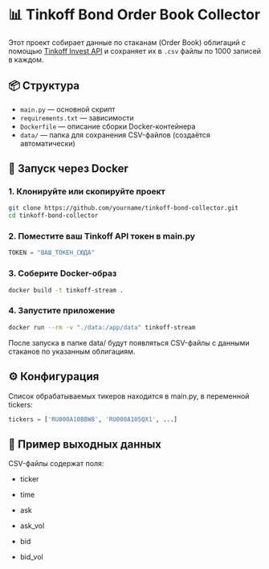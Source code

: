 # 📊 Tinkoff Bond Order Book Collector

Этот проект собирает данные по стаканам (Order Book) облигаций с помощью [Tinkoff Invest API](https://tinkoff.github.io/investAPI/) и сохраняет их в `.csv` файлы по 1000 записей в каждом.

## 📦 Структура

- `main.py` — основной скрипт
- `requirements.txt` — зависимости
- `Dockerfile` — описание сборки Docker-контейнера
- `data/` — папка для сохранения CSV-файлов (создаётся автоматически)

## 🚀 Запуск через Docker

### 1. Клонируйте или скопируйте проект

```bash
git clone https://github.com/yourname/tinkoff-bond-collector.git
cd tinkoff-bond-collector
```

### 2. Поместите ваш Tinkoff API токен в main.py
```python
TOKEN = "ВАШ_ТОКЕН_СЮДА"
```
### 3. Соберите Docker-образ
```bash
docker build -t tinkoff-stream .
```
### 4. Запустите приложение
```bash
docker run --rm -v "./data:/app/data" tinkoff-stream
```
После запуска в папке data/ будут появляться CSV-файлы с данными стаканов по указанным облигациям.

## ⚙️ Конфигурация
Список обрабатываемых тикеров находится в main.py, в переменной tickers:

```python
tickers = ['RU000A10BBW8', 'RU000A105QX1', ...]
```

## 📁 Пример выходных данных
CSV-файлы содержат поля:

- ticker

- time

- ask

- ask_vol

- bid

- bid_vol